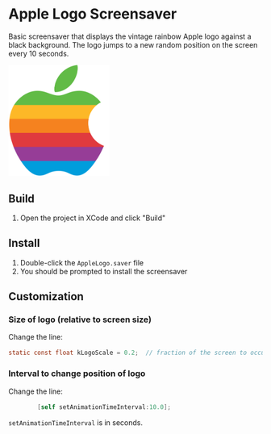 # Apple Logo Screensaver
Basic screensaver that displays the vintage rainbow Apple logo against a black background.
The logo jumps to a new random position on the screen every 10 seconds.

<img src="AppleLogo/apple-logo.png" alt="drawing" width="200"/>

## Build

1. Open the project in XCode and click "Build"

## Install

1. Double-click the `AppleLogo.saver` file
2. You should be prompted to install the screensaver

## Customization

### Size of logo (relative to screen size)

Change the line:

```objective-c
static const float kLogoScale = 0.2;  // fraction of the screen to occupy
```

### Interval to change position of logo

Change the line:

```objective-c
        [self setAnimationTimeInterval:10.0];
```

`setAnimationTimeInterval` is in seconds.
